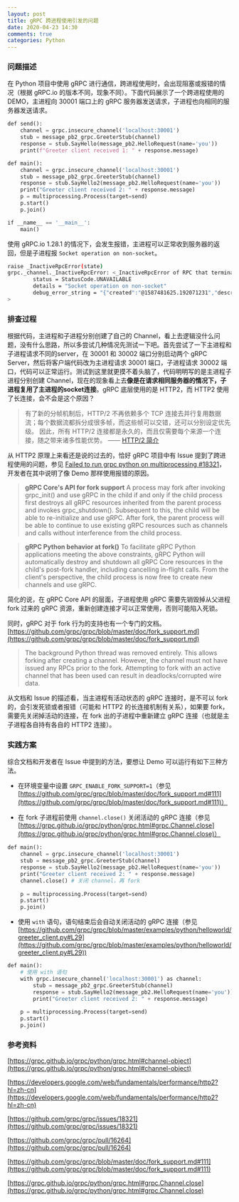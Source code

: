 ```yaml
---
layout: post
title: gRPC 跨进程使用引发的问题
date: 2020-04-23 14:30
comments: true
categories: Python
---
```


### 问题描述

在 Python 项目中使用 gRPC 进行通信，跨进程使用时，会出现阻塞或报错的情况（根据 gRPC.io 的版本不同，现象不同）。下面代码展示了一个跨进程使用的 DEMO，主进程向 30001 端口上的 gRPC 服务器发送请求，子进程也向相同的服务器发送请求。

```python
def send():
    channel = grpc.insecure_channel('localhost:30001')
    stub = message_pb2_grpc.GreeterStub(channel)
    response = stub.SayHello(message_pb2.HelloRequest(name='you'))
    print(f"Greeter client received 1: " + response.message)

def main():
    channel = grpc.insecure_channel('localhost:30001')
    stub = message_pb2_grpc.GreeterStub(channel)
    response = stub.SayHello2(message_pb2.HelloRequest(name='you'))
    print("Greeter client received 2: " + response.message)
    p = multiprocessing.Process(target=send)
    p.start()
    p.join()

if __name__ == '__main__':
    main()
```

使用 gRPC.io 1.28.1 的情况下，会发生报错，主进程可以正常收到服务器的返回，但是子进程报 `Socket operation on non-socket`。

```bash
raise _InactiveRpcError(state)
grpc._channel._InactiveRpcError: <_InactiveRpcError of RPC that terminated with:
        status = StatusCode.UNAVAILABLE
        details = "Socket operation on non-socket"
        debug_error_string = "{"created":"@1587481625.192071231","description":"Error received from peer ipv6:[::1]:50051","file":"src/core/lib/surface/call.cc","file_line":1056,"grpc_message":"Socket operation on non-socket","grpc_status":14}"
>
```

### 排查过程

根据代码，主进程和子进程分别创建了自己的 Channel，看上去逻辑没什么问题，没有什么思路，所以多尝试几种情况先测试一下吧。首先尝试了一下主进程和子进程请求不同的server，在 30001 和 30002 端口分别启动两个 gRPC Server，然后将客户端代码改为主进程请求 30001 端口，子进程请求 30002 端口，代码可以正常运行。测试到这里就更摸不着头脑了，代码明明写的是主进程子进程分别创建 Channel，现在的现象看上去**像是在请求相同服务器的情况下，子进程复用了主进程的socket连接**。gRPC 底层使用的是 HTTP2，而 HTTP2 使用了长连接，会不会是这个原因？

> 有了新的分帧机制后，HTTP/2 不再依赖多个 TCP 连接去并行复用数据流；每个数据流都拆分成很多帧，而这些帧可以交错，还可以分别设定优先级。 因此，所有 HTTP/2 连接都是永久的，而且仅需要每个来源一个连接，随之带来诸多性能优势。 —— [HTTP/2 简介](https://developers.google.com/web/fundamentals/performance/http2?hl=zh-cn)

从 HTTP2 原理上来看还是说的过去的，恰好 gRPC 项目中有 Issue 提到了跨进程使用的问题，参见 [Failed to run grpc python on multiprocessing #18321](https://github.com/grpc/grpc/issues/18321)，开发者在其中说明了像 Demo 那样使用报错的原因。

> **gRPC Core's API for fork support**
> A process may fork after invoking grpc_init() and use gRPC in the child if and only if the child process first destroys all gRPC resources inherited from the parent process and invokes grpc_shutdown().
Subsequent to this, the child will be able to re-initialize and use gRPC. After fork, the parent process will be able to continue to use existing gRPC resources such as channels and calls without interference
from the child process.

> **gRPC Python behavior at fork()**
> To facilitate gRPC Python applications meeting the above constraints, gRPC Python will automatically destroy and shutdown all gRPC Core resources in the child's post-fork handler, including cancelling in-flight calls. From the client's perspective, the child process is now free to create new channels and use gRPC.

简化的说，在 gRPC Core API 的层面，子进程使用 gRPC 需要先销毁掉从父进程 fork 过来的 gRPC 资源，重新创建连接才可以正常使用，否则可能陷入死锁。

同时，gRPC 对于 fork 行为的支持也有一个专门的文档。[https://github.com/grpc/grpc/blob/master/doc/fork_support.md](https://github.com/grpc/grpc/blob/master/doc/fork_support.md)

> The background Python thread was removed entirely. This allows forking after creating a channel. However, the channel must not have issued any RPCs prior to the fork. Attempting to fork with an active channel that has been used can result in deadlocks/corrupted wire data.

从文档和 Issue 的描述看，当主进程有活动状态的 gRPC 连接时，是不可以 fork 的，会引发死锁或者报错（可能和 HTTP2 的长连接机制有关系），如果要 fork，需要先关闭掉活动的连接，在 fork 出的子进程中重新建立 gRPC 连接（也就是主子进程各自持有各自的 HTTP2 连接）。

### 实践方案

综合文档和开发者在 Issue 中提到的方法，要想让 Demo 可以运行有如下三种方法。

- 在环境变量中设置 `GRPC_ENABLE_FORK_SUPPORT=1`（参见[https://github.com/grpc/grpc/blob/master/doc/fork_support.md#111](https://github.com/grpc/grpc/blob/master/doc/fork_support.md#111)）

- 在 fork 子进程前使用 `channel.close()` 关闭活动的 gRPC 连接（参见[https://grpc.github.io/grpc/python/grpc.html#grpc.Channel.close](https://grpc.github.io/grpc/python/grpc.html#grpc.Channel.close)）
```python
def main():
    channel = grpc.insecure_channel('localhost:30001')
    stub = message_pb2_grpc.GreeterStub(channel)
    response = stub.SayHello2(message_pb2.HelloRequest(name='you'))
    print("Greeter client received 2: " + response.message)
    channel.close() # 关闭 channel，再 fork
    
    p = multiprocessing.Process(target=send)
    p.start()
    p.join()
```

- 使用 `with` 语句，语句结束后会自动关闭活动的 gRPC 连接（参见[https://github.com/grpc/grpc/blob/master/examples/python/helloworld/greeter_client.py#L29](https://github.com/grpc/grpc/blob/master/examples/python/helloworld/greeter_client.py#L29))

```python
def main():
    # 使用 with 语句
    with grpc.insecure_channel('localhost:30001') as channel:
        stub = message_pb2_grpc.GreeterStub(channel)
        response = stub.SayHello2(message_pb2.HelloRequest(name='you'))
        print("Greeter client received 2: " + response.message)
   
    p = multiprocessing.Process(target=send)
    p.start()
    p.join()
```

### 参考资料

[https://grpc.github.io/grpc/python/grpc.html#channel-object](https://grpc.github.io/grpc/python/grpc.html#channel-object)

[https://developers.google.com/web/fundamentals/performance/http2?hl=zh-cn](https://developers.google.com/web/fundamentals/performance/http2?hl=zh-cn)

[https://github.com/grpc/grpc/issues/18321](https://github.com/grpc/grpc/issues/18321)

[https://github.com/grpc/grpc/pull/16264](https://github.com/grpc/grpc/pull/16264)

[https://github.com/grpc/grpc/blob/master/doc/fork_support.md#111](https://github.com/grpc/grpc/blob/master/doc/fork_support.md#111)

[https://grpc.github.io/grpc/python/grpc.html#grpc.Channel.close](https://grpc.github.io/grpc/python/grpc.html#grpc.Channel.close)